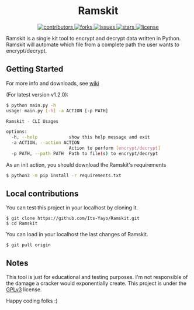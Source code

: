 <div align="center">
  <h1>Ramskit</h1>

<p>
  <a href="https://github.com/Its-Yayo/Ramskit/graphs/contributors">
    <img src="https://img.shields.io/github/contributors/Its-Yayo/Ramskit" alt="contributors" />
  </a>
  <a href="https://github.com/Its-Yayo/Ramskit/network/members">
    <img src="https://img.shields.io/github/forks/Its-Yayo/Ramskit" alt="forks" />
  </a>
  <a href="https://github.com/Its-Yayo/ramskit/issues">
    <img src="https://img.shields.io/github/issues/Its-Yayo/Ramskit" alt="issues" />
  </a>
    <a href="https://github.com/Its-Yayo/Ramskit/stargazers">
    <img src="https://img.shields.io/github/stars/Its-Yayo/Ramskit" alt="stars" />
  </a>
  <a href="https://github.com/Its-Yayo/Ramskit/blob/main/LICENSE">
    <img src="https://img.shields.io/github/license/Its-Yayo/Ramskit.svg" alt="license" />
  </a>
</p>
</div>


Ramskit is a single kit tool to encrypt and decrypt data written in Python. Ramskit will automate which file from a complete path the user wants to encrypt/decrypt. 

## Getting Started

For more info and downloads, see [wiki](https://its-yayo.github.io/ramskit) 

(For latest version v1.2.0): 

```bash
$ python main.py -h                                                                          
usage: main.py [-h] -a ACTION [-p PATH]

Ramskit - CLI Usages

options:
  -h, --help            show this help message and exit
  -a ACTION, --action ACTION
                        Action to perform [encrypt/decrypt]
  -p PATH, --path PATH  Path to file(s) to encrypt/decrypt
```

As an init action, you should download the Ramskit's requirements

```bash
$ python3 -m pip install -r requirements.txt
```

## Local contributions
You can test this project in your localhost by cloning it. 
```
$ git clone https://github.com/Its-Yayo/Ramskit.git
$ cd Ramskit
```

You can load in your localhost the last changes of Ramskit.
```
$ git pull origin
```

## Notes
This tool is just for educational and testing purposes. I'm not responsible of the damage a cracker would exponentially create. This project is under the [GPLv3](https://www.gnu.org/licenses/gpl-3.0.html) license.  


Happy coding folks :)
